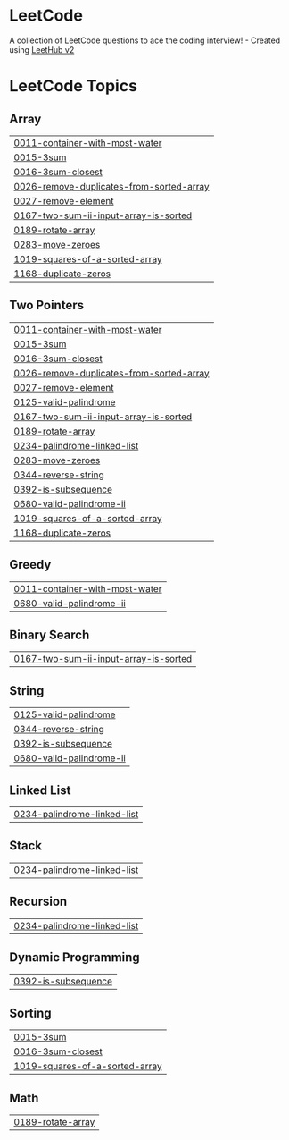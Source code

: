 # LeetCode
A collection of LeetCode questions to ace the coding interview! - Created using [LeetHub v2](https://github.com/arunbhardwaj/LeetHub-2.0)

<!---LeetCode Topics Start-->
# LeetCode Topics
## Array
|  |
| ------- |
| [0011-container-with-most-water](https://github.com/jisun05/LeetCode/tree/master/0011-container-with-most-water) |
| [0015-3sum](https://github.com/jisun05/LeetCode/tree/master/0015-3sum) |
| [0016-3sum-closest](https://github.com/jisun05/LeetCode/tree/master/0016-3sum-closest) |
| [0026-remove-duplicates-from-sorted-array](https://github.com/jisun05/LeetCode/tree/master/0026-remove-duplicates-from-sorted-array) |
| [0027-remove-element](https://github.com/jisun05/LeetCode/tree/master/0027-remove-element) |
| [0167-two-sum-ii-input-array-is-sorted](https://github.com/jisun05/LeetCode/tree/master/0167-two-sum-ii-input-array-is-sorted) |
| [0189-rotate-array](https://github.com/jisun05/LeetCode/tree/master/0189-rotate-array) |
| [0283-move-zeroes](https://github.com/jisun05/LeetCode/tree/master/0283-move-zeroes) |
| [1019-squares-of-a-sorted-array](https://github.com/jisun05/LeetCode/tree/master/1019-squares-of-a-sorted-array) |
| [1168-duplicate-zeros](https://github.com/jisun05/LeetCode/tree/master/1168-duplicate-zeros) |
## Two Pointers
|  |
| ------- |
| [0011-container-with-most-water](https://github.com/jisun05/LeetCode/tree/master/0011-container-with-most-water) |
| [0015-3sum](https://github.com/jisun05/LeetCode/tree/master/0015-3sum) |
| [0016-3sum-closest](https://github.com/jisun05/LeetCode/tree/master/0016-3sum-closest) |
| [0026-remove-duplicates-from-sorted-array](https://github.com/jisun05/LeetCode/tree/master/0026-remove-duplicates-from-sorted-array) |
| [0027-remove-element](https://github.com/jisun05/LeetCode/tree/master/0027-remove-element) |
| [0125-valid-palindrome](https://github.com/jisun05/LeetCode/tree/master/0125-valid-palindrome) |
| [0167-two-sum-ii-input-array-is-sorted](https://github.com/jisun05/LeetCode/tree/master/0167-two-sum-ii-input-array-is-sorted) |
| [0189-rotate-array](https://github.com/jisun05/LeetCode/tree/master/0189-rotate-array) |
| [0234-palindrome-linked-list](https://github.com/jisun05/LeetCode/tree/master/0234-palindrome-linked-list) |
| [0283-move-zeroes](https://github.com/jisun05/LeetCode/tree/master/0283-move-zeroes) |
| [0344-reverse-string](https://github.com/jisun05/LeetCode/tree/master/0344-reverse-string) |
| [0392-is-subsequence](https://github.com/jisun05/LeetCode/tree/master/0392-is-subsequence) |
| [0680-valid-palindrome-ii](https://github.com/jisun05/LeetCode/tree/master/0680-valid-palindrome-ii) |
| [1019-squares-of-a-sorted-array](https://github.com/jisun05/LeetCode/tree/master/1019-squares-of-a-sorted-array) |
| [1168-duplicate-zeros](https://github.com/jisun05/LeetCode/tree/master/1168-duplicate-zeros) |
## Greedy
|  |
| ------- |
| [0011-container-with-most-water](https://github.com/jisun05/LeetCode/tree/master/0011-container-with-most-water) |
| [0680-valid-palindrome-ii](https://github.com/jisun05/LeetCode/tree/master/0680-valid-palindrome-ii) |
## Binary Search
|  |
| ------- |
| [0167-two-sum-ii-input-array-is-sorted](https://github.com/jisun05/LeetCode/tree/master/0167-two-sum-ii-input-array-is-sorted) |
## String
|  |
| ------- |
| [0125-valid-palindrome](https://github.com/jisun05/LeetCode/tree/master/0125-valid-palindrome) |
| [0344-reverse-string](https://github.com/jisun05/LeetCode/tree/master/0344-reverse-string) |
| [0392-is-subsequence](https://github.com/jisun05/LeetCode/tree/master/0392-is-subsequence) |
| [0680-valid-palindrome-ii](https://github.com/jisun05/LeetCode/tree/master/0680-valid-palindrome-ii) |
## Linked List
|  |
| ------- |
| [0234-palindrome-linked-list](https://github.com/jisun05/LeetCode/tree/master/0234-palindrome-linked-list) |
## Stack
|  |
| ------- |
| [0234-palindrome-linked-list](https://github.com/jisun05/LeetCode/tree/master/0234-palindrome-linked-list) |
## Recursion
|  |
| ------- |
| [0234-palindrome-linked-list](https://github.com/jisun05/LeetCode/tree/master/0234-palindrome-linked-list) |
## Dynamic Programming
|  |
| ------- |
| [0392-is-subsequence](https://github.com/jisun05/LeetCode/tree/master/0392-is-subsequence) |
## Sorting
|  |
| ------- |
| [0015-3sum](https://github.com/jisun05/LeetCode/tree/master/0015-3sum) |
| [0016-3sum-closest](https://github.com/jisun05/LeetCode/tree/master/0016-3sum-closest) |
| [1019-squares-of-a-sorted-array](https://github.com/jisun05/LeetCode/tree/master/1019-squares-of-a-sorted-array) |
## Math
|  |
| ------- |
| [0189-rotate-array](https://github.com/jisun05/LeetCode/tree/master/0189-rotate-array) |
<!---LeetCode Topics End-->